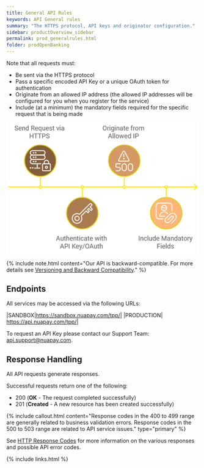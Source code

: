 ```yaml
---
title: General API Rules
keywords: API General rules
summary: "The HTTPS protocol, API keys and originator configuration."
sidebar: productOverview_sidebar
permalink: prod_generalrules.html
folder: prodOpenBanking
---
```


<p>Note that all requests must:</p>

* Be sent via the HTTPS protocol
* Pass a specific encoded API Key or a unique OAuth token for authentication
* Originate from an allowed IP address (the allowed IP addresses will be configured for you when you register for the service)
* Include (at a minimum) the mandatory fields required for the specific request that is being made

<img src = 'images/api_gen_rules.png'>

{% include note.html content="Our API is backward-compatible. For more details see [Versioning and Backward Compatibility](prod_versioning.html)." %}

## Endpoints

All services may be accessed via the following URLs:

|SANDBOX|https://sandbox.nuapay.com/tpp/|
|PRODUCTION| https://api.nuapay.com/tpp/|

To request an API Key please contact our Support Team: <a href="mailto:api.support@nuapay.com">api.support@nuapay.com</a>.

## Response Handling

<p>All API requests generate responses.</p>

<p>Successful requests return one of the following:</p>

* 200 (<b>OK</b> - The request completed successfully)
* 201 (<b>Created</b> - A new resource has been created successfully)

{% include callout.html content="Response codes in the 400 to 499 range are generally related to business validation errors. Response codes in the 500 to 503 range are related to API service issues." type="primary" %}

See [HTTP Response Codes](em_httpreasons.html) for more information on the various responses and possible API error codes.

{% include links.html %}
